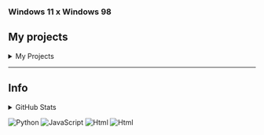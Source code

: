 ### Windows 11 x Windows 98

## My projects
<details>
  <summary>My Projects</summary>

> There are some projects, that i am workingn on...

* List of my projects
  * 💙 Que bot (antinuke discord bot) -> [private]
  * 💠 Que bot's website ([click](https://www.quebot.gq)) -> [soon]
</details>
<hr>

## Info
<details>
   <summary>GitHub Stats</summary>
  
  ![Skils](https://github-readme-stats.vercel.app/api?username=notknownuser13545689&theme=tokyonight&show_icons=true)
</details>


![Python](https://img.shields.io/badge/-Python-090909?style=for-the-badge&logo=Python&logoColor=E5D3FF)
![JavaScript](https://img.shields.io/badge/-JavaScript-090909?style=for-the-badge&logo=JavaScript&logoColor=E9D54D)
![Html](https://img.shields.io/badge/-Html-090909?style=for-the-badge&logo=Html&logoColor=E5D3FF)
![Html](https://img.shields.io/badge/-CSS-090909?style=for-the-badge&logo=CSS&logoColor=E5D3FF)
